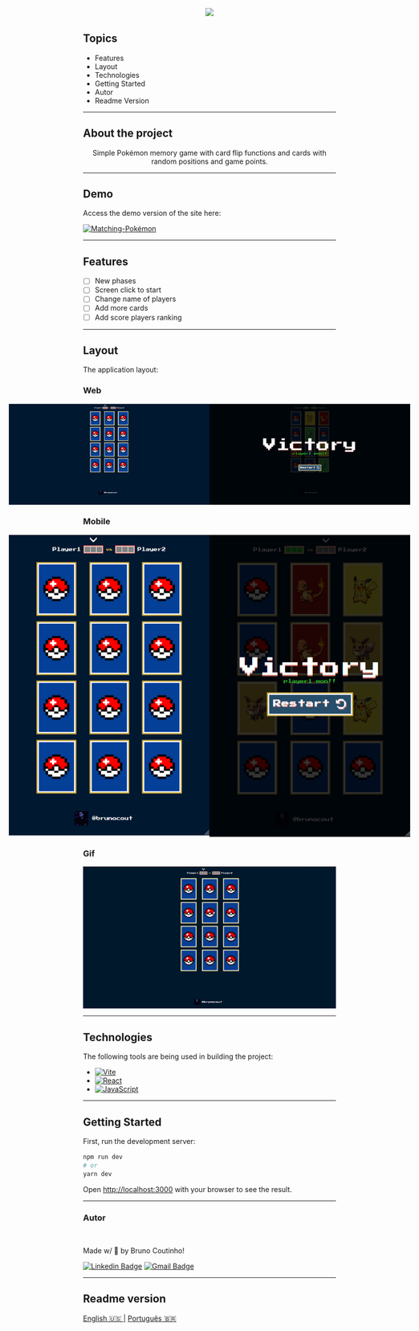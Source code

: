 <p align="center">
  <img src="https://img.shields.io/static/v1?label=Matching-Pok%C3%A9mon&message=In%20progress&color=informational&style=for-the-badge&logo=ghost"/>
</p>

## Topics

- Features
- Layout
- Technologies
- Getting Started
- Autor
- Readme Version

---

## About the project

<p align="center">Simple Pokémon memory game with card flip functions and cards with random positions and game points.</p>

---

## Demo

Access the demo version of the site here:

[![Matching-Pokémon](https://img.shields.io/badge/-CLICK%20HERE-%23264d6a?style=for-the-badge)](https://brunocout.github.io/matching-pokemon/)

---

## Features

- [ ] New phases
- [ ] Screen click to start
- [ ] Change name of players
- [ ] Add more cards
- [ ] Add score players ranking

---

## Layout

The application layout:

### Web

<p align="center" style="display: flex; align-items: flex-start; justify-content: center;">
  <img alt="Boardgame" title="#Boardgame" src="./assets/toreadme/screen1.png" width="400px">
  <img alt="WinScreen" title="#WinScreen" src="./assets/toreadme/screen2.png" width="400px">
</p>

### Mobile

<p align="center" style="display: flex; align-items: flex-start; justify-content: center;">
  <img alt="Boardgame" title="#Boardgame" src="./assets/toreadme/screen3.png" width="400px">
  <img alt="WinScreen" title="#WinScreen" src="./assets/toreadme/screen4.png" width="400px">
</p>

### Gif

<p align="center" style="display: flex; align-items: flex-start; justify-content: center;">
  <img alt="Gif" title="#Gif" src="./assets/toreadme/gif.gif" width="800px">
</p>

---

## Technologies

The following tools are being used in building the project:

* [![Vite](https://img.shields.io/badge/Vite-B73BFE?style=for-the-badge&logo=vite&logoColor=FFD62E)](https://vitejs.dev/)
* [![React](https://img.shields.io/badge/React-20232A?style=for-the-badge&logo=react&logoColor=61DAFB)](https://pt-br.reactjs.org/docs/create-a-new-react-app.html)
* [![JavaScript](https://img.shields.io/badge/JavaScript-323330?style=for-the-badge&logo=javascript&logoColor=F7DF1E)](https://developer.mozilla.org/pt-BR/docs/Web/JavaScript)

---

## Getting Started

First, run the development server:

```bash
npm run dev
# or
yarn dev
```

Open [http://localhost:3000](http://localhost:3000) with your browser to see the result.

---

### Autor

<a href="https://github.com/brunocout">
 <img style="border-radius: 50%;" src="https://avatars.githubusercontent.com/u/64153944?s=400&u=097e306bac1827a4a75841f10059ea87402bd83b&v=4" width="100px;" alt=""/>
 <br />
</a>

Made w/ 💙 by Bruno Coutinho!

[![Linkedin Badge](https://img.shields.io/badge/-brunocout-blue?style=flat-square&logo=Linkedin&logoColor=white&link=https://www.linkedin.com/in/brunocout/)](https://www.linkedin.com/in/brunocout/) 
[![Gmail Badge](https://img.shields.io/badge/-iambrunocout@gmail.com-c14438?style=flat-square&logo=Gmail&logoColor=white&link=mailto:iambrunocout@gmail.com)](mailto:iambrunocout@gmail.com)

---

##  Readme version

[ English 🇺🇸 ](./README.md)  |  [ Português 🇧🇷 ](./README-br.md)